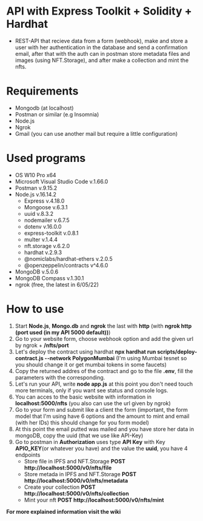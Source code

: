 # API with Express Toolkit + Solidity + Hardhat

- REST-API that recieve data from a form (webhook), make and store a user with her authentication in the database and send a confirmation email, after that with the auth can in postman store metadata files and images (using NFT.Storage), and after make a collection and mint the nfts.

# Requirements

- Mongodb (at localhost)
- Postman or similar (e.g Insomnia)
- Node.js
- Ngrok
- Gmail (you can use another mail but require a little configuration)

# Used programs

- OS W10 Pro x64
- Microsoft Visual Studio Code v.1.66.0
- Postman v.9.15.2
- Node.js v.16.14.2
  - Express v.4.18.0
  - Mongoose v.6.3.1
  - uuid v.8.3.2
  - nodemailer v.6.7.5
  - dotenv v.16.0.0
  - express-toolkit v.0.8.1
  - multer v.1.4.4
  - nft.storage v.6.2.0
  - hardhat v.2.9.3
  - @nomiclabs/hardhat-ethers v.2.0.5
  - @openzeppelin/contracts v^4.6.0
- MongoDB v.5.0.6
- MongoDB Compass v.1.30.1
- ngrok (free, the latest in 6/05/22)

# How to use

1. Start **Node.js**, **Mongo.db** and **ngrok** the last with **http** (with **ngrok http (port used (in my API 5000 default))**)
2. Go to your website form, choose webhook option and add the given url by ngrok + **/nfts/port**
3. Let's deploy the contract using hardhat **npx hardhat run scripts/deploy-contract.js --network PolygonMumbai** (I'm using Mumbai tesnet so you should change it or get mumbai tokens in some faucets)
4. Copy the returned addres of the contract and go to the file **.env**, fill the parameters with the corresponding.
5. Let's run your API, write **node app.js** at this point you don't need touch more terminals, only if you want see status and console logs.
6. You can acces to the basic website with information in **localhost:5000/nfts** (you also can use the url given by ngrok)
7. Go to your form and submit like a client the form (important, the form model that I'm using have 6 options and the amount to mint and email (with her IDs) this should change for you form model)
8. At this point the email putted was mailed and you have store her data in mongoDB, copy the uuid (that we use like API-Key)
9. Go to postman in **Authorization** uses type **API Key** with Key **APIO_KEY**(or whatever you have) and the value the **uuid**, you have 4 endpoints
   - Store file in IPFS and NFT.Storage **POST http://localhost:5000/v0/nfts/file**
   - Store metada in IPFS and NFT.Storage **POST http://localhost:5000/v0/nfts/metadata**
   - Create your collection **POST http://localhost:5000/v0/nfts/collection**
   - Mint your nft **POST http://localhost:5000/v0/nfts/mint**

**For more explained information visit the wiki**
